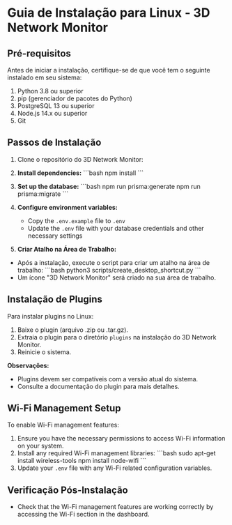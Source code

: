 # Guia de Instalação para Linux - 3D Network Monitor

## Pré-requisitos

Antes de iniciar a instalação, certifique-se de que você tem o seguinte instalado em seu sistema:

1. Python 3.8 ou superior
2. pip (gerenciador de pacotes do Python)
3. PostgreSQL 13 ou superior
4. Node.js 14.x ou superior
5. Git


## Passos de Instalação

1. Clone o repositório do 3D Network Monitor:

3. **Install dependencies:**
   \`\`\`bash
   npm install
   \`\`\`

4. **Set up the database:**
   \`\`\`bash
   npm run prisma:generate
   npm run prisma:migrate
   \`\`\`

5. **Configure environment variables:**
   - Copy the `.env.example` file to `.env`
   - Update the `.env` file with your database credentials and other necessary settings

7. **Criar Atalho na Área de Trabalho:**
 - Após a instalação, execute o script para criar um atalho na área de trabalho:
 \`\`\`bash
 python3 scripts/create_desktop_shortcut.py
 \`\`\`
 - Um ícone "3D Network Monitor" será criado na sua área de trabalho.

## Instalação de Plugins

Para instalar plugins no Linux:

1. Baixe o plugin (arquivo .zip ou .tar.gz).
2. Extraia o plugin para o diretório `plugins` na instalação do 3D Network Monitor.
3. Reinicie o sistema.

**Observações:**
- Plugins devem ser compatíveis com a versão atual do sistema.
- Consulte a documentação do plugin para mais detalhes.

## Wi-Fi Management Setup

To enable Wi-Fi management features:

1. Ensure you have the necessary permissions to access Wi-Fi information on your system.
2. Install any required Wi-Fi management libraries:
   \`\`\`bash
   sudo apt-get install wireless-tools
   npm install node-wifi
   \`\`\`
3. Update your `.env` file with any Wi-Fi related configuration variables.


## Verificação Pós-Instalação

- Check that the Wi-Fi management features are working correctly by accessing the Wi-Fi section in the dashboard.

